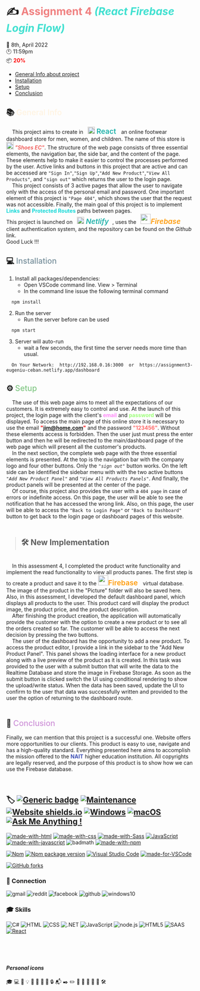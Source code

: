 # :writing_hand: <span style="color: lightcoral;"> **Assignment 4**</span>  <span style="color: turquoise;">*(React Firebase Login Flow)*</span>
 :calendar: 8th, April 2022 <br/>
 :clock11: 11:59pm <br/>
 :package: <span style="color: red; font-weight:700">20%</span>

  - [General Info about project](#general-info)
  - [Installation](#installation)
  - [Setup](#setup)
  - [Conclusion](#conclusion)


##  :books: <span style="color:FFF3E0; font-weight:500" id="general-info">General Info</span>

&nbsp;&nbsp;&nbsp;&nbsp;This project aims to create in &nbsp; <span style="color: lightseagreen; font-weight:600; font-size: 1.2rem"> <img src="https://media4.giphy.com/media/eNAsjO55tPbgaor7ma/giphy.gif?cid=ecf05e47g3cyt5km83vjjzpek9yemwmsw1uw6d14u4pdtj73&rid=giphy.gif&ct=s" width="19" title="react logo"> React &nbsp;</span> an online footwear dashboard store for men, women, and children. The name of this store is <span style="color:#EF5350; font-weight:600"><img src="./static/../src/static/logo.png" width="20" title="EC logo"> *"Shoes EC"*</span>. The structure of the web page consists of three essential elements, the navigation bar, the side bar, and the content of the page. These elements help to make it easier to control the processes performed by the user. Active links and buttons in this project that are active and can be accessed are `"Sign In"`,`"Sign Up"`,`"Add New Product"`,`"View All Products"`, and `"sign out"` which returns the user to the login page.<br/>
&nbsp;&nbsp;&nbsp;&nbsp;This project consists of 3 active pages that allow the user to navigate only with the access of the personal email and password.
One important element of this project is `"Page 404"`, which shows the user that the request was not accessible. Finally, the main goal of this project is to implement <span style="color:#14D8D7; font-weight:700">Links</span> and <span style="color:#14D8D7; font-weight:700">Protected Routes</span> paths between pages.<br/>
This project is launched on &nbsp; <span style="color: lightseagreen; font-weight:600; font-size: 1.2rem"> <img src="https://cdn.iconscout.com/icon/free/png-256/netlify-3628945-3030170.png" width="19" title="react logo"> *Netlify* &nbsp;</span>, uses the &nbsp; <span style="color: #FF9C0B; font-weight:600; font-size: 1.2rem"> <img src="https://www.gameartguppy.com/wp-content/uploads/2019/04/mascot_firebase-logo.png" width="27" title="react logo">*Firebase* &nbsp;</span> client authentication system, and the repository can be found on the *Github* link.<br/>
Good Luck !!!

##  :computer: <span style="color:78909C; font-weight:500" id="installation">Installation</span>
1.  Install all packages/dependencies:
    - Open VSCode command line. View > Terminal
    - In the command line issue the following terminal command
```
  npm install
```
2. Run the server
     - Run the server before can be used
  ```
    npm start
  ```
3. Server will auto-run
   - wait a few seconds, the first time the server needs more time than usual.
```
  On Your Network:  http://192.168.0.16:3000  or  https://assignment3-eugeniu-ceban.netlify.app/dashboard
```

## :gear: <span style="color:81C784; font-weight:500" id="setup">Setup</span>

&nbsp;&nbsp;&nbsp;&nbsp;The use of this web page aims to meet all the expectations of our customers. It is extremely easy to control and use.
At the launch of this project, the login page with the client's <span style="color:#FF88F8; font-weight:700">email</span> and <span style="color:#9DFF79; font-weight:700">password</span> will be displayed. To access the main page of this online store it is necessary to use the email <span style="color:red; font-weight:700">"jim@home.com"</span> and the password <span style="color:#FF6969; font-weight:700">"123456"</span>. Without these elements access is forbidden. Then the user just must press the enter button and then he will be redirected to the main/dashboard page of the web page which will present all the customer's products.<br/>
&nbsp;&nbsp;&nbsp;&nbsp;In the next section, the complete web page with the three essential elements is presented. At the top is the navigation bar with the company logo and four other buttons. Only the *`"sign out"`* button works. On the left side can be identified the sidebar menu with with the two active buttons *`"Add New Product Panel"`* and *`"View All Products Panels"`*. And finally, the product panels will be presented at the center of the page.<br/>
&nbsp;&nbsp;&nbsp;&nbsp;Of course, this project also provides the user with a `404 page` in case of errors or indefinite access. On this page, the user will be able to see the notification that he has accessed the wrong link. Also, on this page, the user will be able to access the `"Back to Login Page"` or `"Back to Dashboard"` button to get back to the login page or dashboard pages of this website.<br/>
<br/>

>## :hammer_and_wrench: New Implementation
<br/>
&nbsp;&nbsp;&nbsp;&nbsp;In this assessment 4, I completed the product write functionality and implement the read functionality to view all products panes. The first step is to create a product and save it to the <span style="color: #FF9C0B; font-weight:600; font-size: 1.2rem"> <img src="https://www.gameartguppy.com/wp-content/uploads/2019/04/mascot_firebase-logo.png" width="27" title="react logo">Firebase &nbsp;</span> virtual database. The image of the product in the "Picture" folder will also be saved here. Also, in this assessment, I developed the default dashboard panel, which displays all products to the user. This product card will display the product image, the product price, and the product description.<br/>
&nbsp;&nbsp;&nbsp;&nbsp;After finishing the product creation, the application will automatically provide the customer with the option to create a new product or to see all the orders created so far. The customer will be able to access the next decision by pressing the two buttons.<br/>
&nbsp;&nbsp;&nbsp;&nbsp;The user of the dashboard has the opportunity to add a new product. To access the product editor, I provide a link in the sidebar to the "Add New Product Panel". This panel shows the loading interface for a new product along with a live preview of the product as it is created.
In this task was provided to the user with a submit button that will write the data to the Realtime Database and store the image in Firebase Storage. As soon as the submit button is clicked switch the UI using conditional rendering to show the upload/write status. When the data has been saved, update the UI to confirm to the user that data was successfully written and provided to the user the option of returning to the dashboard route.
<br/>
<br/>

## :pencil: <span style="color:CE93D8; font-weight:500" id="conclusion">Conclusion</span>
Finally, we can mention that this project is a successful one. Website offers more opportunities to our clients. This product is easy to use, navigate and has a high-quality standard.
Everything presented here aims to accomplish the mission offered to the <span style="color:#3F51B5; font-weight:700">NAIT</span> higher education institution. All copyrights are legally reserved, and the purpose of this product is to show how we can use the Firebase database.

&nbsp; 

## :label: [![Generic badge](https://img.shields.io/badge/<Assignment2>-<Open>-<COLOR>.svg)](https://app.netlify.com/sites/ec-shoes-assessment1-eugeniuceban/overview) [![Maintenance](https://img.shields.io/badge/Maintained%3F-yes-green.svg)](https://GitHub.com/Naereen/StrapDown.js/graphs/commit-activity) [![Website shields.io](https://img.shields.io/website-up-down-green-red/http/shields.io.svg)](http://shields.io/) [![Windows](https://svgshare.com/i/ZhY.svg)](https://svgshare.com/i/ZhY.svg) [![macOS](https://svgshare.com/i/ZjP.svg)](https://svgshare.com/i/ZjP.svg) [![Ask Me Anything !](https://img.shields.io/badge/Ask%20me-anything-1abc9c.svg)](https://GitHub.com/Naereen/ama)


[![made-with-html](https://img.shields.io/badge/Made%20with-HTML-1f425f.svg)](https://developer.mozilla.org/en-US/docs/Web/HTML)
[![made-with-css](https://img.shields.io/badge/Made%20with-CSS-1f425f.svg)](https://developer.mozilla.org/en-US/docs/Web/CSS)
[![made-with-Sass](https://img.shields.io/badge/Made%20with-SASS-1f425f.svg)](https://sass-lang.com/)
[![JavaScript](https://img.shields.io/badge/--F7DF1E?logo=javascript&logoColor=000)](https://www.javascript.com/)
[![made-with-javascript](https://img.shields.io/badge/Made%20with-JavaScript-1f425f.svg)](https://www.javascript.com)
![badmath](https://img.shields.io/github/languages/top/lernantino/badmath)
[![made-with-npm](https://img.shields.io/badge/Made%20with-NPM-1f425f.svg)](https://www.npmjs.com/)

[![Npm](https://badgen.net/badge/icon/npm?icon=npm&label)](https://https://npmjs.com/)
[![Npm package version](https://badgen.net/npm/v/express)](https://npmjs.com/package/express)
[![Visual Studio Code](https://img.shields.io/badge/--007ACC?logo=visual%20studio%20code&logoColor=ffffff)](https://code.visualstudio.com/)
[![made-for-VSCode](https://img.shields.io/badge/Made%20for-VSCode-1f425f.svg)](https://code.visualstudio.com/)



[![GitHub forks](https://img.shields.io/github/forks/Naereen/StrapDown.js.svg?style=social&label=Fork&maxAge=2592000)](https://GitHub.com/Naereen/StrapDown.js/network/)
&ensp;

### 	:link: Connection
![gmail](https://aleen42.github.io/badges/src/google_plus.svg)
![reddit](https://aleen42.github.io/badges/src/reddit.svg)
![facebook](https://img.shields.io/badge/Facebook-1877F2?style=for-the-badge&logo=facebook&logoColor=white)
![github](https://img.shields.io/badge/GitHub-100000?style=for-the-badge&logo=github&logoColor=white)
![windows10](https://img.shields.io/badge/Windows-0078D6?style=for-the-badge&logo=windows&logoColor=white)
&ensp;

### :mortar_board: Skills
![C#](https://img.shields.io/badge/C%23-239120?style=for-the-badge&logo=c-sharp&logoColor=white)
![HTML](https://img.shields.io/badge/HTML-239120?style=for-the-badge&logo=html5&logoColor=white)
![CSS](https://img.shields.io/badge/CSS-239120?&style=for-the-badge&logo=css3&logoColor=white)
![.NET](https://img.shields.io/badge/.NET-5C2D91?style=for-the-badge&logo=.net&logoColor=whit)
![JavaScript](https://img.shields.io/badge/JavaScript-F7DF1E?style=for-the-badge&logo=javascript&logoColor=black)
![node.js](https://img.shields.io/badge/Node.js-43853D?style=for-the-badge&logo=node.js&logoColor=white)
![HTML5](https://img.shields.io/badge/HTML5-E34F26?style=for-the-badge&logo=html5&logoColor=white)
![SAAS](https://img.shields.io/badge/Sass-CC6699?style=for-the-badge&logo=sass&logoColor=white)
[![React](https://img.shields.io/badge/React-20232A?style=for-the-badge&logo=react&logoColor=61DAFB)](https://reactjs.org/)

&ensp;

&ensp;

#### *Personal icons*
:mortar_board:
:computer:
:lock_with_ink_pen:
:bulb:
:hammer:
:wrench:
:email:
:key:
:lock:
:mailbox_with_mail:
:black_nib:
:pencil2:
:pushpin:
:file_folder:
:calendar:
:open_file_folder:
:paperclip:
:hammer_and_wrench:
